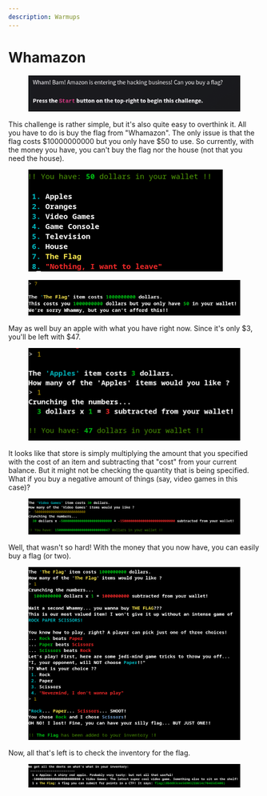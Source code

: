 ```yaml
---
description: Warmups
---
```


# Whamazon

<figure><img src="../../../.gitbook/assets/image (3).png" alt=""><figcaption></figcaption></figure>

This challenge is rather simple, but it's also quite easy to overthink it. All you have to do is buy the flag from "Whamazon".  The only issue is that the flag costs $10000000000 but you only have $50 to use. So currently, with the money you have, you can't buy the flag nor the house (not that you need the house).

<figure><img src="../../../.gitbook/assets/Screenshot from 2024-10-05 21-58-57.png" alt=""><figcaption></figcaption></figure>

<figure><img src="../../../.gitbook/assets/Screenshot from 2024-10-05 21-59-21.png" alt=""><figcaption></figcaption></figure>

May as well buy an apple with what you have right now. Since it's only $3, you'll be left with $47.

<figure><img src="../../../.gitbook/assets/Screenshot from 2024-10-05 22-00-05.png" alt=""><figcaption></figcaption></figure>

It looks like that store is simply multiplying the amount that you specified with the cost of an item and subtracting that "cost" from your current balance. But it might not be checking the quantity that is being specified. What if you buy a negative amount of things (say, video games in this case)?

<figure><img src="../../../.gitbook/assets/Screenshot from 2024-10-05 22-00-55.png" alt=""><figcaption></figcaption></figure>

Well, that wasn't so hard! With the money that you now have, you can easily buy a flag (or two).

<figure><img src="../../../.gitbook/assets/Screenshot from 2024-10-05 22-01-44.png" alt=""><figcaption></figcaption></figure>

Now, all that's left is to check the inventory for the flag.

<figure><img src="../../../.gitbook/assets/Screenshot from 2024-10-05 22-02-28.png" alt=""><figcaption></figcaption></figure>
